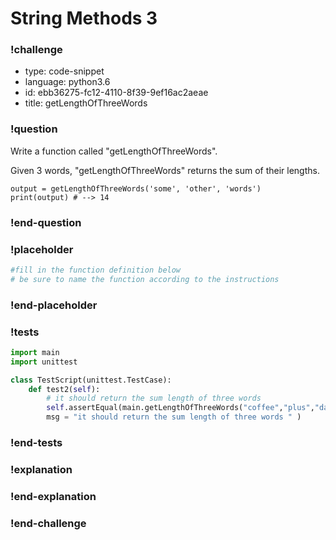 # String Methods 3

### !challenge

* type: code-snippet
* language: python3.6
* id: ebb36275-fc12-4110-8f39-9ef16ac2aeae
* title: getLengthOfThreeWords

### !question

Write a function called "getLengthOfThreeWords".

Given 3 words, "getLengthOfThreeWords" returns the sum of their lengths.

```
output = getLengthOfThreeWords('some', 'other', 'words')
print(output) # --> 14
```

### !end-question

### !placeholder

```python
#fill in the function definition below
# be sure to name the function according to the instructions


```

### !end-placeholder

### !tests

```python
import main
import unittest

class TestScript(unittest.TestCase):
    def test2(self):
        # it should return the sum length of three words
        self.assertEqual(main.getLengthOfThreeWords("coffee","plus","data"), 14,
        msg = "it should return the sum length of three words " )

```

### !end-tests

### !explanation

### !end-explanation

### !end-challenge

